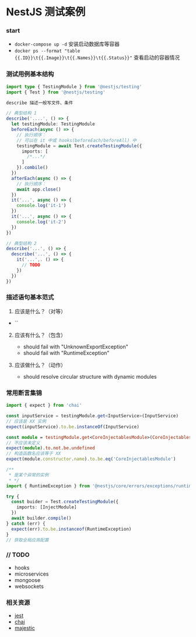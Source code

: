# NestJS 测试案例

### start

- `docker-compose up -d` 安装启动数据库等容器
- `docker ps --format "table {{.ID}}\t{{.Image}}\t{{.Names}}\t{{.Status}}"` 查看启动的容器情况

### 测试用例基本结构

```ts
import type { TestingModule } from '@nestjs/testing'
import { Test } from '@nestjs/testing'

describe 描述一般写文件、条件

// 典型结构 1
describe('....', () => {
  let testingModule: TestingModule
  beforeEach(async () => {
    // 执行顺序：
    // 可以在 it 中或 hooks(beforeEach/beforeAll) 中
    testingModule = await Test.createTestingModule({
      imports: [
        /*...*/
      ]
    }).combile()
  })
  afterEach(async () => {
    // 执行顺序：
    await app.close()
  })
  it('...', async () => {
    console.log('it-1')
  })
  it('...', async () => {
    console.log('it-2')
  })
})

// 典型结构 2
describe('...', () => {
  describe('...', () => {
    it('...',. () => {
      // TODO
    })
  })
})
```

### 描述语句基本范式

1. 应该是什么？（对等）

- ``

2. 应该有什么？（包含）

   - should fail with "UnknownExportException"
   - should fail with "RuntimeException"

3. 应该做什么？（动作）
   - should resolve circular structure with dynamic modules

### 常用断言集锦

```ts
import { expect } from 'chai'

const inputService = testingModule.get<InputService>(InputService)
// 应该是 XX 实例
expect(inputService).to.be.instanceOf(InputService)

const module = testingModule.get<CoreInjectablesModule>(CoreInjectablesModule)
// 不应该未定义
expect(module).to.not.be.undefined
// 构造函数名应该等于 XX
expect(module.constructor.name).to.be.eq('CoreInjectablesModule')

/**
 * 是某个异常的实例
 * */
import { RuntimeException } from '@nestjs/core/errors/exceptions/runtime.exception'

try {
  const buider = Test.createTestingModule({
    imports: [InjectModule]
  })
  await builder.compile()
} catch (err) {
  expect(err).to.be.instanceof(RuntimeException)
}
// 获取全局应用配置
```

### // TODO

- hooks
- microservices
- mongoose
- websockets

### 相关资源

- [jest](https://jestjs.io/zh-Hans/docs/getting-started)
- [chai](https://www.chaijs.com/guide/styles/#expect)
- [majestic](https://github.com/Raathigesh/majestic)
